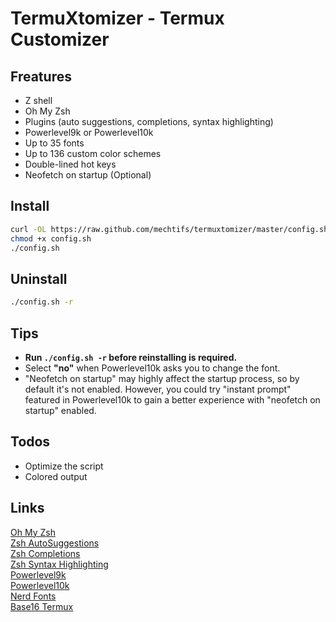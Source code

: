 # TermuXtomizer - Termux Customizer

## Freatures
- Z shell
- Oh My Zsh
- Plugins (auto suggestions, completions, syntax highlighting)
- Powerlevel9k or Powerlevel10k
- Up to 35 fonts
- Up to 136 custom color schemes
- Double-lined hot keys
- Neofetch on startup (Optional)

## Install
```bash
curl -OL https://raw.github.com/mechtifs/termuxtomizer/master/config.sh
chmod +x config.sh
./config.sh
```

## Uninstall
```bash
./config.sh -r
```

## Tips
- **Run `./config.sh -r` before reinstalling is required.**
- Select **"no"** when Powerlevel10k asks you to change the font.
- "Neofetch on startup" may highly affect the startup process, so by default it's not enabled. However, you could try "instant prompt" featured in Powerlevel10k to gain a better experience with "neofetch on startup" enabled.

## Todos
- Optimize the script
- Colored output

## Links
[Oh My Zsh](https://github.com/ohmyzsh/ohmyzsh)  
[Zsh AutoSuggestions](https://github.com/zsh-users/zsh-autosuggestions)  
[Zsh Completions](https://github.com/zsh-users/zsh-completions)  
[Zsh Syntax Highlighting](https://github.com/zsh-users/zsh-syntax-highlighting)  
[Powerlevel9k](https://github.com/Powerlevel9k/powerlevel9k)  
[Powerlevel10k](https://github.com/romkatv/powerlevel10k)  
[Nerd Fonts](https://github.com/ryanoasis/nerd-fonts)  
[Base16 Termux](https://github.com/kdrag0n/base16-termux)


